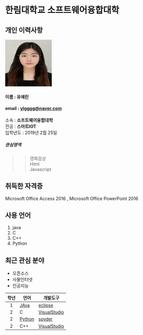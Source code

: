 # 한림대학교 소프트웨어융합대학

## 개인 이력사항
<img src = 증명사진.jpg width = 150 height = 150>               

#### 이름 : 유예린
#### email : ylgggg@naver.com
소속 : **소프트웨어융합대학**  
전공 : **스마트IOT**  
입학년도 : 2019년 2월 25일  
##### 관심영역
>> 영화감상  
>> Html  
>> Javascript

## 취득한 자격증
Microsoft Office Access 2016 , Microsoft Office PowerPoint 2016

## 사용 언어
1. java
2. C
3. C++
4. Python


## 최근 관심 분야
+ 오픈소스 
+ 사물인터넷
+ 인공지능


|학년|언어|개발도구|
|:---:|---|---|
|1|[JAva](https://www.oracle.com)|[eclipse]|
|2|C|[VisualStudio](https://visualstudio.microsoft.com/ko/)|
|2|[Python](https://www.python.org/)|[spyder](https://www.anaconda.com/)|
|2|C++|[VisualStudio](https://visualstudio.microsoft.com/ko/)|





[eclipse]: http://www.eclipse.org
